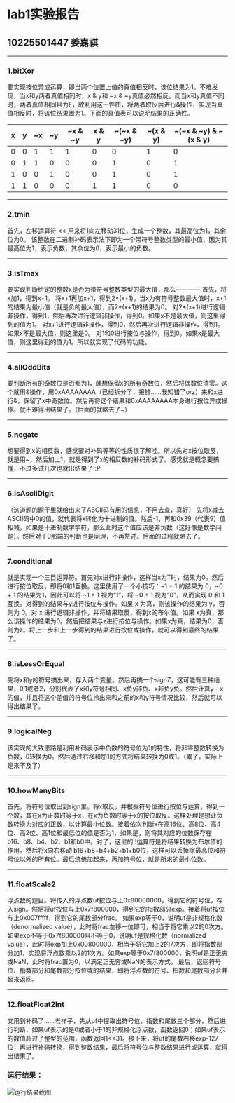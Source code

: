 # lab1实验报告
## 10225501447 姜嘉祺
---
### 1.bitXor
要实现按位异或运算，即当两个位置上值的真值相反时，该位结果为1。不难发现，当x和y两者真值相同时，x & y和 ~x & ~y真值必然相反。而当x和y真值不同时，两者真值相同且为F，故利用这一性质，将两者取反后进行&操作，实现当真值相反时，将该位结果置为1。下面的真值表可以说明结果的正确性。

|x	|y	|~x	|~y	|~x & ~y	|x & y	|~(~x & ~y)	|~(x & y)	|~(~x & ~y) & ~(x & y)|
|---|---|---|---|---|---|---|---|---|
|0	|0	|1	|1	|1	|0	|0	|1	|0|
|0	|1	|1	|0	|0	|0	|1	|0	|1|
|1	|0	|0	|1	|0	|0	|1	|0	|1|
|1	|1	|0	|0	|0	|1	|1	|0	|0|

---
### 2.tmin
首先，左移运算符 << 用来将1向左移动31位，生成一个整数，其最高位为1，其余位为0。
该整数在二进制补码表示法下即为一个带符号整数类型的最小值，因为其最高位为1，表示负数，其余位为0，表示最小的负数。

---
### 3.isTmax
要实现判断给定的整数x是否为带符号整数类型的最大值，那么————
首先，将x加1，得到x+1。
将x+1再加x+1，得到2*(x+1)。当x为有符号整数最大值时，x+1的结果为最小值（就是负的最大值），而2*(x+1)的结果为0。
对2*(x+1)进行逻辑非操作，得到1，然后再次进行逻辑非操作，得到0。如果x不是最大值，则这里得到的值为1。
对x+1进行逻辑非操作，得到0，然后再次进行逻辑非操作，得到1。如果x不是最大值，则这里是0。
对1和0进行按位与操作，得到0。如果x是最大值，则这里得到的值为1。所以就实现了代码的功能。

---
### 4.allOddBits
要判断所有的奇数位是否都为1，就想保留x的所有奇数位，然后将偶数位清零。这个就用&操作，用0xAAAAAAAA（已经拆分了，报错……我知错了orz）来和x进行&，保留了x中奇数位。然后再将这个结果和0xAAAAAAAA本身进行按位异或操作。就不难得出结果了。（后面的就略去了~）

---
### 5.negate 
想要得到x的相反数，感觉要对补码等等的性质很了解哇。所以先对x按位取反，就是用~，然后加上1，就是得到了x的相反数的补码形式了。感觉就是概念要搞懂，不过多试几次也就出结果了 :P

---
### 6.isAsciiDigit 
（这道题的题干里就给出来了ASCII码有用的信息，不用去查，真好）
先将x减去ASCII码中0的值，就代表将x转化为十进制的值。然后-1，再和0x39（代表9）值相减，如果是十进制数字字符，那么此时这个值应该是非负数（这好像是数学问题）。然后对于0那端的判断也是同理，不再赘述。后面的过程就略去了。

---
### 7.conditional 
就是实现一个三目运算符。首先对x进行非操作，这样当x为T时，结果为0。然后进行按位取反，即将0和1互换。这里使用了一个小技巧：~1 + 1 的结果为 0，~0 + 1 的结果为1，因此可以将 ~1 + 1 视为“1”，将 ~0 + 1 视为“0”，从而实现 0 和 1 互换。对得到的结果与y进行按位与操作。如果 x 为真，则该操作的结果为 y，否则为 0。对 x 进行逻辑非操作，并将结果取反，得到x的布尔值。如果 x为真，那么该操作的结果为0。然后把结果与z进行按位与操作。如果x为真，结果为0，否则为z。将上一步和上一步得到的结果进行按位或操作，就可以得到最终的结果了。

---
### 8.isLessOrEqual  
先将x和y的符号搞出来，存入两个变量。然后再搞一个signZ，这可能有三种结果，0,1或者2，分别代表了x和y符号相同、x负y非负、x非负y负。然后计算y - x的值，并且将这个差值的符号位拎出来和之前的x和y符号情况比较，然后就可以得出结果了。

---
### 9.logicalNeg  
该实现的大致思路是利用补码表示中负数的符号位为1的特性，将非零整数转换为负数，0转换为0。然后通过右移和加1的方式将结果转换为0或1。（累了，实际上是来不及了）

---
### 10.howManyBits 
首先，将符号位取出到sign里。将x取反，并根据符号位进行按位与运算，得到一个数，其在x为正数时等于x，在x为负数时等于x的按位取反。这样处理是想让负数转换为对应的正数，以计算最小位数。接着依次判断x在高16位、高8位、高4位、高2位、高1位和最低位的值是否为1，如果是，则将其对应的位数保存在b16、b8、b4、b2、b1和b0中。对了，这里的!!运算符是将结果转换为布尔值的作用。然后将x向右移动 b16+b8+b4+b2+b1+b0位，这样可以丢掉除最高位和符号位以外的所有位。最后统统加起来，再加符号位，就是所求的最小位数。

---
### 11.floatScale2 
浮点数的题目。将传入的浮点数uf按位与上0x80000000，得到它的符号位，存入sign。然后将uf按位与上0x7f800000，得到它的指数部分exp。接着将uf按位与上0x007fffff，得到它的尾数部分frac。
如果exp等于0，说明uf是非规格化数（denormalized value），此时将frac左移一位即可，相当于将它乘以2的0次方。如果exp不等于0x7f800000且不等于0，说明uf是规格化数（normalized value），此时将exp加上0x00800000，相当于将它加上2的7次方，即将指数部分加1，实现将浮点数乘以2的1次方。如果exp等于0x7f800000，说明uf是正无穷或NaN，此时将frac置为0，以满足正无穷或NaN的表示方式。
最后，返回符号位、指数部分和尾数部分按位或的结果，即将浮点数的符号、指数和尾数部分合并起来返回。

---
### 12.floatFloat2Int 
又用到补码了……老样子，先从uf中提取出符号位、指数和尾数三个部分，然后进行判断，如果uf表示的是0或者小于1的非规格化浮点数，函数返回0；如果uf表示的数值超过了整型的范围，函数返回1<<31。接下来，将uf的尾数右移exp-127位，再进行补码转换，得到整数结果，最后将符号位与整数结果进行或运算，就得出结果了。

### 运行结果：
![运行结果截图](https://jupyterhub.shuishan.net.cn/user/10225501447/files/lab1/lab1sc.png "lab1sc")